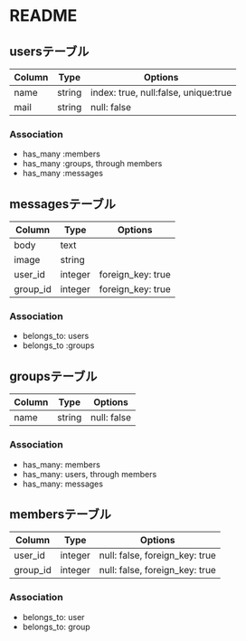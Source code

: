 # README

## usersテーブル
|Column|Type|Options|
|------|----|-------|
|name|string|index: true, null:false, unique:true|
|mail|string|null: false|

### Association
- has_many :members
- has_many :groups, through members
- has_many :messages

## messagesテーブル
|Column|Type|Options|
|------|----|-------|
|body|text||
|image|string||
|user_id|integer|foreign_key: true|
|group_id|integer|foreign_key: true|

### Association
- belongs_to: users
- belongs_to :groups

## groupsテーブル
|Column|Type|Options|
|------|----|-------|
|name|string|null: false|

### Association
- has_many: members
- has_many: users, through members
- has_many: messages

## membersテーブル
|Column|Type|Options|
|------|----|-------|
|user_id|integer|null: false, foreign_key: true|
|group_id|integer|null: false, foreign_key: true|

### Association
- belongs_to: user
- belongs_to: group